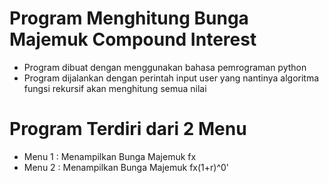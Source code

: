 # Program Menghitung Bunga Majemuk Compound Interest 
- Program dibuat dengan menggunakan bahasa pemrograman python
- Program dijalankan dengan perintah input user yang nantinya algoritma fungsi rekursif akan menghitung semua nilai
# Program Terdiri dari 2 Menu 
- Menu 1 : Menampilkan Bunga Majemuk fx
- Menu 2 : Menampilkan Bunga Majemuk fx(1+r)^0'
